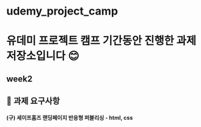 # udemy_project_camp
# 유데미 프로젝트 캠프 기간동안 진행한 과제 저장소입니다 😊
## week2 
## 🚨  과제 요구사항
####   (구) 세이프홈즈 랜딩페이지 반응형 퍼블리싱 - html, css

